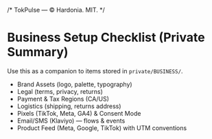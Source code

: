 /* TokPulse — © Hardonia. MIT. */
# Business Setup Checklist (Private Summary)

Use this as a companion to items stored in `private/BUSINESS/`.

- Brand Assets (logo, palette, typography)
- Legal (terms, privacy, returns)
- Payment & Tax Regions (CA/US)
- Logistics (shipping, returns address)
- Pixels (TikTok, Meta, GA4) & Consent Mode
- Email/SMS (Klaviyo) — flows & events
- Product Feed (Meta, Google, TikTok) with UTM conventions
